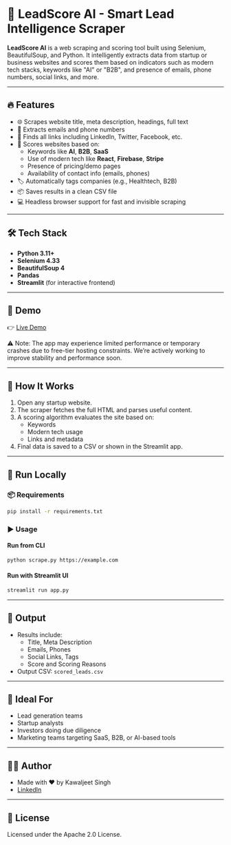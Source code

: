 
# 🚀 LeadScore AI - Smart Lead Intelligence Scraper

**LeadScore AI** is a web scraping and scoring tool built using Selenium, BeautifulSoup, and Python. It intelligently extracts data from startup or business websites and scores them based on indicators such as modern tech stacks, keywords like "AI" or "B2B", and presence of emails, phone numbers, social links, and more.

---

## 🔥 Features

- 🌐 Scrapes website title, meta description, headings, full text
- 📧 Extracts emails and phone numbers
- 🔗 Finds all links including LinkedIn, Twitter, Facebook, etc.
- 🧠 Scores websites based on:
  - Keywords like **AI**, **B2B**, **SaaS**
  - Use of modern tech like **React**, **Firebase**, **Stripe**
  - Presence of pricing/demo pages
  - Availability of contact info (emails, phones)
- 🏷️ Automatically tags companies (e.g., Healthtech, B2B)
- 📦 Saves results in a clean CSV file
- 💻 Headless browser support for fast and invisible scraping

---

## 🛠 Tech Stack

- **Python 3.11+**
- **Selenium 4.33**
- **BeautifulSoup 4**
- **Pandas**
- **Streamlit** (for interactive frontend)

---

## 📸 Demo

👉 [Live Demo](https://leadscore-ai.onrender.com/)

⚠️ Note: The app may experience limited performance or temporary crashes due to free-tier hosting constraints. We’re actively working to improve stability and performance soon.

---

## 🧪 How It Works

1. Open any startup website.
2. The scraper fetches the full HTML and parses useful content.
3. A scoring algorithm evaluates the site based on:
   - Keywords
   - Modern tech usage
   - Links and metadata
4. Final data is saved to a CSV or shown in the Streamlit app.

---

## 🚀 Run Locally

### 📦 Requirements

```bash
pip install -r requirements.txt
```

### ▶️ Usage

#### Run from CLI

```bash
python scrape.py https://example.com
```

#### Run with Streamlit UI

```bash
streamlit run app.py
```

---

## 📄 Output

- Results include:
  - Title, Meta Description
  - Emails, Phones
  - Social Links, Tags
  - Score and Scoring Reasons
- Output CSV: `scored_leads.csv`

---

## 🧠 Ideal For

- Lead generation teams
- Startup analysts
- Investors doing due diligence
- Marketing teams targeting SaaS, B2B, or AI-based tools

---

## 👨‍💻 Author

- Made with ❤️ by Kawaljeet Singh
- [LinkedIn](https://www.linkedin.com/in/kawaljeet)

---

## 🪪 License

Licensed under the Apache 2.0 License.
